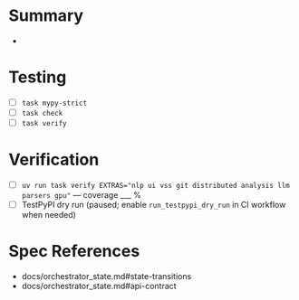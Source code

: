 # Summary
- 

# Testing
- [ ] `task mypy-strict`
- [ ] `task check`
- [ ] `task verify`

# Verification
- [ ] `uv run task verify EXTRAS="nlp ui vss git distributed analysis llm parsers gpu"` — coverage ___ %
- [ ] TestPyPI dry run (paused; enable `run_testpypi_dry_run` in CI workflow when needed)

# Spec References
- docs/orchestrator_state.md#state-transitions
- docs/orchestrator_state.md#api-contract
